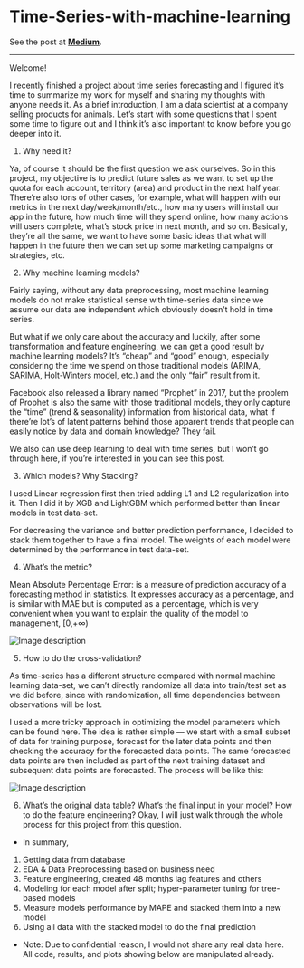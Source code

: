 # Time-Series-with-machine-learning

See the post at **[Medium](https://medium.com/@qs2178/time-series-forecasting-with-stacked-machine-learning-models-7250abdece0f)**.



---
Welcome! 

I recently finished a project about time series forecasting and I figured it’s time to summarize my work for myself and sharing my thoughts with anyone needs it. As a brief introduction, I am a data scientist at a company selling products for animals.
Let’s start with some questions that I spent some time to figure out and I think it’s also important to know before you go deeper into it.

1. Why need it?

Ya, of course it should be the first question we ask ourselves. So in this project, my objective is to predict future sales as we want to set up the quota for each account, territory (area) and product in the next half year. There’re also tons of other cases, for example, what will happen with our metrics in the next day/week/month/etc., how many users will install our app in the future, how much time will they spend online, how many actions will users complete, what’s stock price in next month, and so on. Basically, they’re all the same, we want to have some basic ideas that what will happen in the future then we can set up some marketing campaigns or strategies, etc.

2. Why machine learning models?

Fairly saying, without any data preprocessing, most machine learning models do not make statistical sense with time-series data since we assume our data are independent which obviously doesn’t hold in time series.

But what if we only care about the accuracy and luckily, after some transformation and feature engineering, we can get a good result by machine learning models? It’s “cheap” and “good” enough, especially considering the time we spend on those traditional models (ARIMA, SARIMA, Holt-Winters model, etc.) and the only “fair” result from it.

Facebook also released a library named “Prophet” in 2017, but the problem of Prophet is also the same with those traditional models, they only capture the “time” (trend & seasonality) information from historical data, what if there’re lot’s of latent patterns behind those apparent trends that people can easily notice by data and domain knowledge? They fail.

We also can use deep learning to deal with time series, but I won’t go through here, if you’re interested in you can see this post.

3. Which models? Why Stacking?

I used Linear regression first then tried adding L1 and L2 regularization into it. Then I did it by XGB and LightGBM which performed better than linear models in test data-set.

For decreasing the variance and better prediction performance, I decided to stack them together to have a final model. The weights of each model were determined by the performance in test data-set.

4. What’s the metric?

Mean Absolute Percentage Error: is a measure of prediction accuracy of a forecasting method in statistics. It expresses accuracy as a percentage, and is similar with MAE but is computed as a percentage, which is very convenient when you want to explain the quality of the model to management, [0,+∞)

![Image description](https://miro.medium.com/max/186/1*Ijk7yK-4f1qfnOQGdVV8iQ.png)

5. How to do the cross-validation?

As time-series has a different structure compared with normal machine learning data-set, we can’t directly randomize all data into train/test set as we did before, since with randomization, all time dependencies between observations will be lost.

I used a more tricky approach in optimizing the model parameters which can be found here. The idea is rather simple — we start with a small subset of data for training purpose, forecast for the later data points and then checking the accuracy for the forecasted data points. The same forecasted data points are then included as part of the next training dataset and subsequent data points are forecasted. The process will be like this:

![Image description](https://miro.medium.com/max/631/1*6ujHlGolRTGvspeUDRe1EA.png)

6. What’s the original data table? What’s the final input in your model? How to do the feature engineering?
Okay, I will just walk through the whole process for this project from this question.

- In summary,

1. Getting data from database
2. EDA & Data Preprocessing based on business need
3. Feature engineering, created 48 months lag features and others
4. Modeling for each model after split; hyper-parameter tuning for tree-based models
5. Measure models performance by MAPE and stacked them into a new model
6. Using all data with the stacked model to do the final prediction

- Note: Due to confidential reason, I would not share any real data here. All code, results, and plots showing below are manipulated already.

